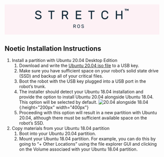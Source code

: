![](./images/banner.png)

## Noetic Installation Instructions

1. Install a partition with Ubuntu 20.04 Desktop Edition
    1. Download and write the [Ubuntu 20.04 iso file](https://releases.ubuntu.com/20.04/ubuntu-20.04.2.0-desktop-amd64.iso) to a USB key.
    2. Make sure you have sufficient space on your robot’s solid state drive (SSD) and backup all of your critical files.
    3. Boot the robot with the USB key plugged into a USB port in the robot’s trunk. 
    4. The installer should detect your Ubuntu 18.04 installation and provide the option to install Ubuntu 20.04 alongside Ubuntu 18.04. This option will be selected by default. ![20.04 alongside 18.04](./images/ubuntu_installation_1.jpg){:height="200px" width="400px"}
    5. Proceeding with this option will result in a new partition with Ubuntu 20.04, although there must be sufficient available space on the robot’s SSD.
2. Copy materials from your Ubuntu 18.04 partition
   1. Boot into your Ubuntu 20.04 partition.
   2. Mount your Ubuntu 18.04 partition. For example, you can do this by going to “+ Other Locations” using the file explorer GUI and clicking on the Volume  associaed with your Ubuntu 18.04 partition. 
